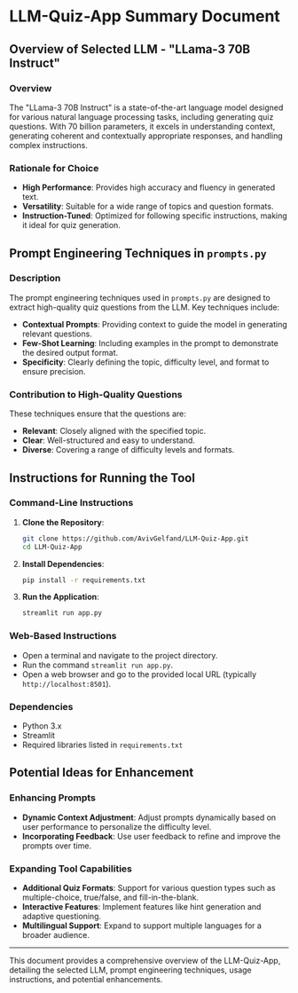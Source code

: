 # LLM-Quiz-App Summary Document

## Overview of Selected LLM - "LLama-3 70B Instruct"

### Overview
The "LLama-3 70B Instruct" is a state-of-the-art language model designed for various natural language processing tasks, including generating quiz questions. With 70 billion parameters, it excels in understanding context, generating coherent and contextually appropriate responses, and handling complex instructions.

### Rationale for Choice
- **High Performance**: Provides high accuracy and fluency in generated text.
- **Versatility**: Suitable for a wide range of topics and question formats.
- **Instruction-Tuned**: Optimized for following specific instructions, making it ideal for quiz generation.

## Prompt Engineering Techniques in `prompts.py`

### Description
The prompt engineering techniques used in `prompts.py` are designed to extract high-quality quiz questions from the LLM. Key techniques include:

- **Contextual Prompts**: Providing context to guide the model in generating relevant questions.
- **Few-Shot Learning**: Including examples in the prompt to demonstrate the desired output format.
- **Specificity**: Clearly defining the topic, difficulty level, and format to ensure precision.

### Contribution to High-Quality Questions
These techniques ensure that the questions are:
- **Relevant**: Closely aligned with the specified topic.
- **Clear**: Well-structured and easy to understand.
- **Diverse**: Covering a range of difficulty levels and formats.

## Instructions for Running the Tool

### Command-Line Instructions
1. **Clone the Repository**:
   ```bash
   git clone https://github.com/AvivGelfand/LLM-Quiz-App.git
   cd LLM-Quiz-App
   ```
2. **Install Dependencies**:
   ```bash
   pip install -r requirements.txt
   ```
3. **Run the Application**:
   ```bash
   streamlit run app.py
   ```

### Web-Based Instructions
- Open a terminal and navigate to the project directory.
- Run the command `streamlit run app.py`.
- Open a web browser and go to the provided local URL (typically `http://localhost:8501`).

### Dependencies
- Python 3.x
- Streamlit
- Required libraries listed in `requirements.txt`

## Potential Ideas for Enhancement

### Enhancing Prompts
- **Dynamic Context Adjustment**: Adjust prompts dynamically based on user performance to personalize the difficulty level.
- **Incorporating Feedback**: Use user feedback to refine and improve the prompts over time.

### Expanding Tool Capabilities
- **Additional Quiz Formats**: Support for various question types such as multiple-choice, true/false, and fill-in-the-blank.
- **Interactive Features**: Implement features like hint generation and adaptive questioning.
- **Multilingual Support**: Expand to support multiple languages for a broader audience.

---

This document provides a comprehensive overview of the LLM-Quiz-App, detailing the selected LLM, prompt engineering techniques, usage instructions, and potential enhancements.
